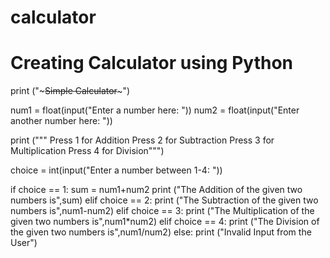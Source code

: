 # calculator
# Creating Calculator using Python
print ("~~~~~Simple  Calculator~~~~~")

num1 = float(input("Enter a number here: "))
num2 = float(input("Enter another number here: "))

print ("""
Press 1 for Addition 
Press 2 for Subtraction
Press 3 for Multiplication
Press 4 for Division""")

choice = int(input("Enter a number between 1-4: "))

if choice == 1:
    sum = num1+num2
    print ("The Addition of the given two numbers is",sum)
elif choice == 2:
    print ("The Subtraction of the given two numbers is",num1-num2)
elif choice == 3:
    print ("The Multiplication of the given two numbers is",num1*num2)
elif choice == 4:
    print ("The Division of the given two numbers is",num1/num2)
else:
    print ("Invalid Input from the User")

